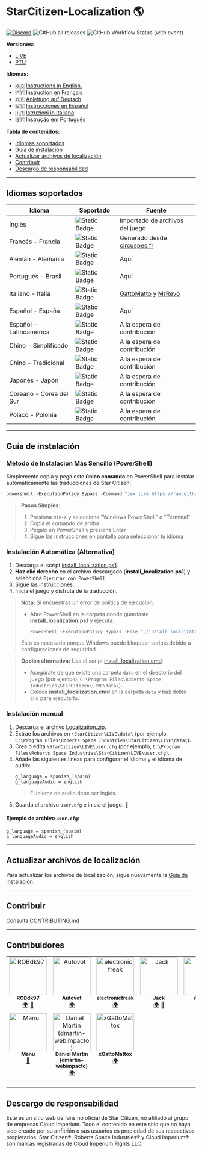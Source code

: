 # StarCitizen-Localization 🌎

[![Discord](https://img.shields.io/discord/1185135396112322620?logo=discord&label=discord)](https://discord.gg/Gbvz9fTmZU)
![GitHub all releases](https://img.shields.io/github/downloads/Dymerz/StarCitizen-Localization/total)
![GitHub Workflow Status (with event)](https://img.shields.io/github/actions/workflow/status/Dymerz/StarCitizen-Localization/.github%2Fworkflows%2Fvalidate-global-ini.yaml?event=push&label=INI%20Validation&link=https%3A%2F%2Fgithub.com%2FDymerz%2FStarCitizen-Localization%2Factions%2Fworkflows%2Fvalidate-global-ini.yaml)

**Versiones:**
- [LIVE](https://github.com/Dymerz/StarCitizen-Localization/blob/main/README_es.md)
- [PTU](https://github.com/Dymerz/StarCitizen-Localization/blob/ptu/README_es.md)

**Idiomas:**
- 🇬🇧 [Instructions in English.](README.md)
- 🇫🇷 [Instruction en Français](README_fr.md)
- 🇩🇪 [Anleitung auf Deutsch](README_de.md)
- 🇪🇸 [Instrucciones en Español](README_es.md)
- 🇮🇹 [Istruzioni in Italiano](README_it.md)
- 🇧🇷 [Instrução em Português](README_ptbr.md)

**Tabla de contenidos:**
- [Idiomas soportados](#idiomas-soportados)
- [Guía de instalación](#guía-de-instalación)
- [Actualizar archivos de localización](#actualizar-archivos-de-localización)
- [Contribuir](#contribuir)
- [Descargo de responsabilidad](#descargo-de-responsabilidad)

---

## Idiomas soportados

| Idioma                  | Soportado   | Fuente |
|--------------------------|-------------|--------|
| Inglés                  | ![Static Badge](https://img.shields.io/badge/4.1.1-PTU-brightgreen) | Importado de archivos del juego |
| Francés - Francia       | ![Static Badge](https://img.shields.io/badge/4.1.0-LIVE-brightgreen) | Generado desde [circuspes.fr](https://traduction.circuspes.fr) |
| Alemán - Alemania       | ![Static Badge](https://img.shields.io/badge/4.1.1-PTU-brightgreen) | Aquí |
| Portugués - Brasil      | ![Static Badge](https://img.shields.io/badge/4.1.1-PTU-brightgreen) | Aquí |
| Italiano - Italia       | ![Static Badge](https://img.shields.io/badge/3.24.1-LIVE-yellow) | [GattoMatto](https://robertsspaceindustries.com/citizens/GattoMatto) y [MrRevo](https://robertsspaceindustries.com/citizens/MrRevo) |
| Español - España        | ![Static Badge](https://img.shields.io/badge/3.23.1a-LIVE-orange) | Aquí |
| Español - Latinoamérica | ![Static Badge](https://img.shields.io/badge/x.xx.x-LIVE-darkred) | A la espera de contribución |
| Chino - Simplificado    | ![Static Badge](https://img.shields.io/badge/x.xx.x-LIVE-darkred) | A la espera de contribución |
| Chino - Tradicional     | ![Static Badge](https://img.shields.io/badge/x.xx.x-LIVE-darkred) | A la espera de contribución |
| Japonés - Japón         | ![Static Badge](https://img.shields.io/badge/x.xx.x-LIVE-darkred) | A la espera de contribución |
| Coreano - Corea del Sur | ![Static Badge](https://img.shields.io/badge/x.xx.x-LIVE-darkred) | A la espera de contribución |
| Polaco - Polonia        | ![Static Badge](https://img.shields.io/badge/x.xx.x-LIVE-darkred) | A la espera de contribución |

---

## Guía de instalación

### Método de Instalación Más Sencillo (PowerShell)

Simplemente copia y pega este **único comando** en PowerShell para instalar automáticamente las traducciones de Star Citizen:

```powershell
powershell -ExecutionPolicy Bypass -Command "iex (irm https://raw.githubusercontent.com/Dymerz/StarCitizen-Localization/main/tools/install_localization.ps1)"
```

> **Pasos Simples:**
> 1. Presiona `Win+X` y selecciona "Windows PowerShell" o "Terminal"
> 2. Copia el comando de arriba
> 3. Pégalo en PowerShell y presiona Enter
> 4. Sigue las instrucciones en pantalla para seleccionar tu idioma

### Instalación Automática (Alternativa)

1. Descarga el script [install_localization.ps1](https://github.com/Dymerz/StarCitizen-Localization/releases/latest/download/install_localization.ps1).
2. **Haz clic derecho** en el archivo descargado (**install_localization.ps1**) y selecciona `Ejecutar con PowerShell`.
3. Sigue las instrucciones.
4. Inicia el juego y disfruta de la traducción.

> **Nota:** Si encuentras un error de política de ejecución:
> - Abre PowerShell en la carpeta donde guardaste **install_localization.ps1** y ejecuta:
>   ```powershell
>   PowerShell -ExecutionPolicy Bypass -File "./install_localization.ps1"
>   ```
> Esto es necesario porque Windows puede bloquear scripts debido a configuraciones de seguridad.

> **Opción alternativa:** Usa el script [install_localization.cmd](https://github.com/Dymerz/StarCitizen-Localization/releases/latest/download/install_localization.cmd):
> - Asegúrate de que exista una carpeta `data` en el directorio del juego (por ejemplo, `C:\Program Files\Roberts Space Industries\StarCitizen\LIVE\data\`).
> - Coloca **install_localization.cmd** en la carpeta `data` y haz doble clic para ejecutarlo.

### Instalación manual

1. Descarga el archivo [Localization.zip](https://github.com/Dymerz/StarCitizen-Localization/releases/latest/download/Localization.zip).
2. Extrae los archivos en `\StarCitizen\LIVE\data\` (por ejemplo, `C:\Program Files\Roberts Space Industries\StarCitizen\LIVE\data\`).
3. Crea o edita `\StarCitizen\LIVE\user.cfg` (por ejemplo, `C:\Program Files\Roberts Space Industries\StarCitizen\LIVE\user.cfg`).
4. Añade las siguientes líneas para configurar el idioma y el idioma de audio:
   ```plaintext
   g_language = spanish_(spain)
   g_languageAudio = english
   ```
   > El idioma de audio debe ser inglés.
5. Guarda el archivo `user.cfg` e inicia el juego. 🚀

#### Ejemplo de archivo `user.cfg`:
```plaintext
g_language = spanish_(spain)
g_languageAudio = english
```

---

## Actualizar archivos de localización

Para actualizar los archivos de localización, sigue nuevamente la [Guía de instalación](#guía-de-instalación).

---

## Contribuir

[Consulta CONTRIBUTING.md](CONTRIBUTING.md)

---

## Contribuidores
<!-- ALL-CONTRIBUTORS-LIST:START - Do not remove or modify this section -->
<!-- prettier-ignore-start -->
<!-- markdownlint-disable -->
<table>
  <tbody>
    <tr>
      <td align="center" valign="top" width="14.28%"><a href="https://github.com/ROBdk97"><img src="https://avatars.githubusercontent.com/u/9892024?v=4?s=100" width="100px;" alt="ROBdk97"/><br /><sub><b>ROBdk97</b></sub></a><br /><a href="#translation-ROBdk97" title="Translation">🌍</a> <a href="#projectManagement-ROBdk97" title="Project Management">📆</a></td>
      <td align="center" valign="top" width="14.28%"><a href="https://github.com/Autovot"><img src="https://avatars.githubusercontent.com/u/87210193?v=4?s=100" width="100px;" alt="Autovot"/><br /><sub><b>Autovot</b></sub></a><br /><a href="#translation-Autovot" title="Translation">🌍</a></td>
      <td align="center" valign="top" width="14.28%"><a href="https://github.com/electronicfreak"><img src="https://avatars.githubusercontent.com/u/11193801?v=4?s=100" width="100px;" alt="electronicfreak"/><br /><sub><b>electronicfreak</b></sub></a><br /><a href="#translation-electronicfreak" title="Translation">🌍</a></td>
      <td align="center" valign="top" width="14.28%"><a href="https://github.com/Jack-mk"><img src="https://avatars.githubusercontent.com/u/22667101?v=4?s=100" width="100px;" alt="Jack"/><br /><sub><b>Jack</b></sub></a><br /><a href="#translation-Jack-mk" title="Translation">🌍</a> <a href="#projectManagement-Jack-mk" title="Project Management">📆</a></td>
      <td align="center" valign="top" width="14.28%"><a href="https://github.com/Auhrus"><img src="https://avatars.githubusercontent.com/u/57270834?v=4?s=100" width="100px;" alt="Auhrus"/><br /><sub><b>Auhrus</b></sub></a><br /><a href="#translation-Auhrus" title="Translation">🌍</a> <a href="#projectManagement-Auhrus" title="Project Management">📆</a></td>
      <td align="center" valign="top" width="14.28%"><a href="https://github.com/Nxzzin"><img src="https://avatars.githubusercontent.com/u/148262077?v=4?s=100" width="100px;" alt="Nxzzin"/><br /><sub><b>Nxzzin</b></sub></a><br /><a href="#translation-Nxzzin" title="Translation">🌍</a></td>
      <td align="center" valign="top" width="14.28%"><a href="https://github.com/InterPlay02"><img src="https://avatars.githubusercontent.com/u/23037423?v=4?s=100" width="100px;" alt="InterPlay"/><br /><sub><b>InterPlay</b></sub></a><br /><a href="#translation-InterPlay02" title="Translation">🌍</a></td>
    </tr>
    <tr>
      <td align="center" valign="top" width="14.28%"><a href="https://github.com/Brill65"><img src="https://avatars.githubusercontent.com/u/8363399?v=4?s=100" width="100px;" alt="Manu"/><br /><sub><b>Manu</b></sub></a><br /><a href="#review-Brill65" title="Reviewed Pull Requests">👀</a></td>
      <td align="center" valign="top" width="14.28%"><a href="https://github.com/danidomen"><img src="https://avatars.githubusercontent.com/u/5998908?v=4?s=100" width="100px;" alt="Daniel Martin (dmartin-webimpacto)"/><br /><sub><b>Daniel Martin (dmartin-webimpacto)</b></sub></a><br /><a href="#translation-danidomen" title="Translation">🌍</a></td>
	  <td align="center" valign="top" width="14.28%"><a href="https://github.com/xGattoMattox"><img src="https://avatars.githubusercontent.com/u/149336969?v=4?s=100" width="100px;" alt="xGattoMattox"/><br /><sub><b>xGattoMattox</b></sub></a><br /><a href="#translation-xGattoMattox" title="Translation">🌍</a></td>
    </tr>
  </tbody>
</table>

<!-- markdownlint-restore -->
<!-- prettier-ignore-end -->

<!-- ALL-CONTRIBUTORS-LIST:END -->

---

## Descargo de responsabilidad

Este es un sitio web de fans no oficial de Star Citizen, no afiliado al grupo de empresas Cloud Imperium. Todo el contenido en este sitio que no haya sido creado por su anfitrión o sus usuarios es propiedad de sus respectivos propietarios. Star Citizen®, Roberts Space Industries® y Cloud Imperium® son marcas registradas de Cloud Imperium Rights LLC.
